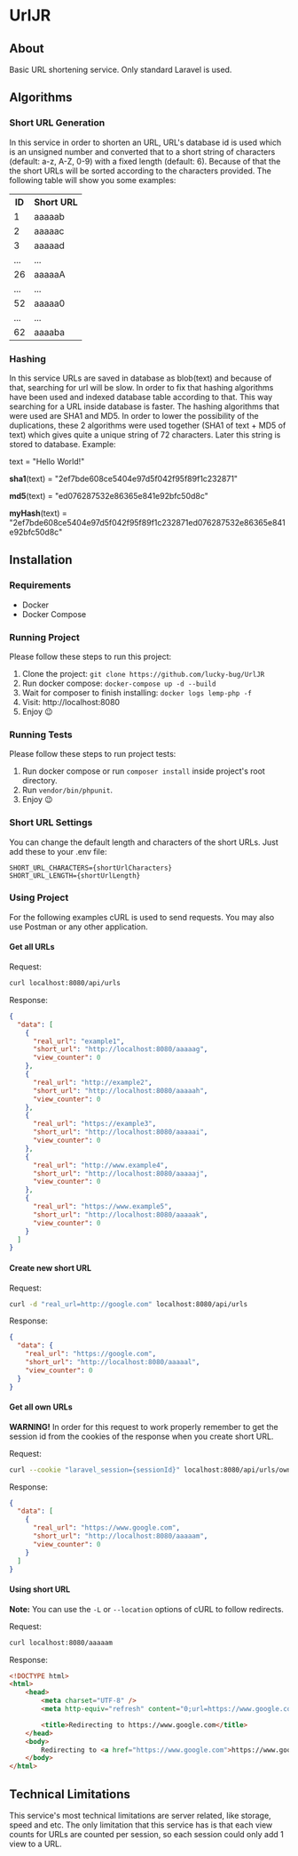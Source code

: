 # UrlJR

## About

Basic URL shortening service. Only standard Laravel is used.

## Algorithms

### Short URL Generation

In this service in order to shorten an URL, URL's database id is used which is an unsigned number and converted that to a short string of characters (default: a-z, A-Z, 0-9) with a fixed length (default: 6). Because of that the the short URLs will be sorted according to the characters provided. The following table will show you some examples:

<table>
<tr>
<th>ID</th>
<th>Short URL</th>
</tr>
<tr>
<td>1</td>
<td>aaaaab</td>
</tr>
<tr>
<td>2</td>
<td>aaaaac</td>
</tr>
<tr>
<td>3</td>
<td>aaaaad</td>
</tr>
<tr>
<td>...</td>
<td>...</td>
</tr>
<tr>
<td>26</td>
<td>aaaaaA</td>
</tr>
<tr>
<td>...</td>
<td>...</td>
</tr>
<tr>
<td>52</td>
<td>aaaaa0</td>
</tr>
<tr>
<td>...</td>
<td>...</td>
</tr>
<tr>
<td>62</td>
<td>aaaaba</td>
</tr>
</table>

### Hashing

In this service URLs are saved in database as blob(text) and because of that, searching for url will be slow. In order to fix that hashing algorithms have been used and indexed database table according to that. This way searching for a URL inside database is faster. The hashing algorithms that were used are SHA1 and MD5. In order to lower the possibility of the duplications, these 2 algorithms were used together (SHA1 of text + MD5 of text) which gives quite a unique string of 72 characters. Later this string is stored to database. Example:

text = "Hello World!"

**sha1**(text) = "2ef7bde608ce5404e97d5f042f95f89f1c232871"

**md5**(text) = "ed076287532e86365e841e92bfc50d8c"

**myHash**(text) = "2ef7bde608ce5404e97d5f042f95f89f1c232871ed076287532e86365e841e92bfc50d8c"

## Installation

### Requirements

- Docker
- Docker Compose

### Running Project

Please follow these steps to run this project:

1. Clone the project: `git clone https://github.com/lucky-bug/UrlJR`
2. Run docker compose: `docker-compose up -d --build`
3. Wait for composer to finish installing: `docker logs lemp-php -f`
4. Visit: http://localhost:8080
5. Enjoy :wink:

### Running Tests

Please follow these steps to run project tests:

1. Run docker compose or run `composer install` inside project's root directory.
2. Run `vendor/bin/phpunit`.
3. Enjoy :wink:

### Short URL Settings

You can change the default length and characters of the short URLs. Just add these to your .env file:

```
SHORT_URL_CHARACTERS={shortUrlCharacters}
SHORT_URL_LENGTH={shortUrlLength}
```

### Using Project

For the following examples cURL is used to send requests. You may also use Postman or any other application.

#### Get all URLs

Request:

```bash
curl localhost:8080/api/urls
```

Response:

```json
{
  "data": [
    {
      "real_url": "example1",
      "short_url": "http://localhost:8080/aaaaag",
      "view_counter": 0
    },
    {
      "real_url": "http://example2",
      "short_url": "http://localhost:8080/aaaaah",
      "view_counter": 0
    },
    {
      "real_url": "https://example3",
      "short_url": "http://localhost:8080/aaaaai",
      "view_counter": 0
    },
    {
      "real_url": "http://www.example4",
      "short_url": "http://localhost:8080/aaaaaj",
      "view_counter": 0
    },
    {
      "real_url": "https://www.example5",
      "short_url": "http://localhost:8080/aaaaak",
      "view_counter": 0
    }
  ]
}
```

#### Create new short URL

Request:

```bash
curl -d "real_url=http://google.com" localhost:8080/api/urls
```

Response:

```json
{
  "data": {
    "real_url": "https://google.com",
    "short_url": "http://localhost:8080/aaaaal",
    "view_counter": 0
  }
}
```

#### Get all own URLs

**WARNING!** In order for this request to work properly remember to get the session id from the cookies of the response when you create short URL.

Request:

```bash
curl --cookie "laravel_session={sessionId}" localhost:8080/api/urls/own
```

Response:

```json
{
  "data": [
    {
      "real_url": "https://www.google.com",
      "short_url": "http://localhost:8080/aaaaam",
      "view_counter": 0
    }
  ]
}
```

#### Using short URL

**Note:** You can use the `-L` or `--location` options of cURL to follow redirects.

Request:

```bash
curl localhost:8080/aaaaam
```

Response:

```html
<!DOCTYPE html>
<html>
    <head>
        <meta charset="UTF-8" />
        <meta http-equiv="refresh" content="0;url=https://www.google.com" />

        <title>Redirecting to https://www.google.com</title>
    </head>
    <body>
        Redirecting to <a href="https://www.google.com">https://www.google.com</a>.
    </body>
</html>
```

## Technical Limitations

This service's most technical limitations are server related, like storage, speed and etc. The only limitation that this service has is that each view counts for URLs are counted per session, so each session could only add 1 view to a URL.

